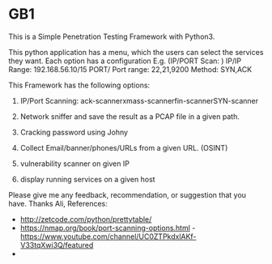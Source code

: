 # GB1
This is a Simple Penetration Testing Framework with Python3.

This python application has a menu, which the users can select the services they want. Each option has a configuration E.g. (IP/PORT Scan: )  IP/IP Range: 192.168.56.10/15  PORT/ Port range: 22,21,9200  Method: SYN,ACK 


This Framework has the following options:

1. IP/Port Scanning: ack-scannerxmass-scannerfin-scannerSYN-scanner 

2. Network sniffer and save the result as a PCAP file in a given path.

3. Cracking password using Johny 

4. Collect Email/banner/phones/URLs from a given URL. (OSINT)

5. vulnerability scanner on given IP 

6. display running services on a given host 


Please give me any feedback, recommendation, or suggestion that you have.
Thanks Ali,
References:
- http://zetcode.com/python/prettytable/
- https://nmap.org/book/port-scanning-options.html
-https://www.youtube.com/channel/UC0ZTPkdxlAKf-V33tqXwi3Q/featured
- 

